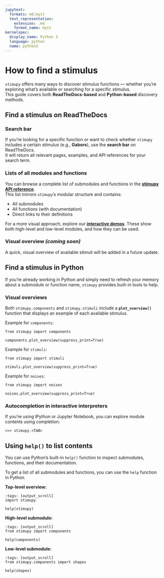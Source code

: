 ```yaml
---
jupytext:
  formats: md:myst
  text_representation:
    extension: .md
    format_name: myst
kernelspec:
  display_name: Python 3
  language: python
  name: python3
---
```


# How to find a stimulus

`stimupy` offers many ways to discover stimulus functions — whether you’re exploring what’s available or searching for a specific stimulus.  
This guide covers both **ReadTheDocs-based** and **Python-based** discovery methods.


## Find a stimulus on ReadTheDocs

### Search bar

If you’re looking for a specific function or want to check whether `stimupy` includes a certain stimulus (e.g., **Gabors**), use the **search bar** on ReadTheDocs.  
It will return all relevant pages, examples, and API references for your search term.

### Lists of all modules and functions

You can browse a complete list of submodules and functions in the **[stimupy API reference](../reference/api.md)**.  
This list mirrors `stimupy`’s modular structure and contains:

- All submodules
- All functions (with documentation)
- Direct links to their definitions

For a more visual approach, explore our **[interactive demos](../reference/demos)**. These show both high-level and low-level modules, and how they can be used.

### Visual overview *(coming soon)*

A quick, visual overview of available stimuli will be added in a future update.


## Find a stimulus in Python

If you’re already working in Python and simply need to refresh your memory about a submodule or function name, `stimupy` provides built-in tools to help.

### Visual overviews

Both `stimupy.components` and `stimupy.stimuli` include a **`plot_overview()`** function that displays an example of each available stimulus.

Example for `components`:
```{code-cell}
from stimupy import components

components.plot_overview(suppress_print=True)
```

Example for `stimuli`:
```{code-cell}
from stimupy import stimuli

stimuli.plot_overview(suppress_print=True)
```

Example for `noises`:
```{code-cell}
from stimupy import noises

noises.plot_overview(suppress_print=True)
```


### Autocompletion in interactive interpreters

If you’re using IPython or Jupyter Notebook, you can explore module contents using <TAB> completion:

```
>>> stimupy.<TAB>
```

## Using `help()` to list contents

You can use Python’s built-in `help()` function to inspect submodules, functions, and their documentation.

To get a list of all submodules and functions, you can use the `help` function in Python.

**Top-level overview:**

```{code-cell}
:tags: [output_scroll]
import stimupy

help(stimupy)
```

**High-level submodule:**

```{code-cell}
:tags: [output_scroll]
from stimupy import components

help(components)
```

**Low-level submodule:**

```{code-cell}
:tags: [output_scroll]
from stimupy.components import shapes

help(shapes)
```


